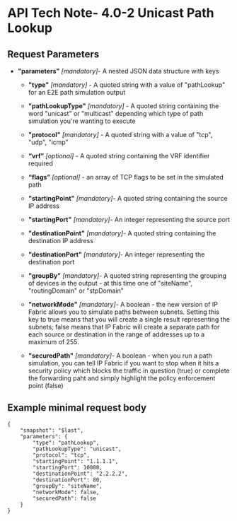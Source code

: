 # API Tech Note- 4.0-2 Unicast Path Lookup

## Request Parameters

-   **"parameters"** *\[mandatory\]*- A nested JSON data structure with
    keys

    -   **"type"** *\[mandatory\]* - A quoted string with a value of
        "pathLookup" for an E2E path simulation output

    -   **"pathLookupType"** *\[mandatory\]* - A quoted string
        containing the word "unicast" or "multicast" depending which
        type of path simulation you're wanting to execute

    -   **"protocol"** *\[mandatory\]* - A quoted string with a value of
        "tcp", "udp", "icmp"

    -   **“vrf”** *\[optional\] -* A quoted string containing the VRF
        identifier required

    -   **“flags”** *\[optional\]* - an array of TCP flags to be set in
        the simulated path

    -   **"startingPoint"** *\[mandatory\]*- A quoted string containing
        the source IP address

    -   **"startingPort"** *\[mandatory\]*- An integer representing the
        source port

    -   **"destinationPoint"** *\[mandatory\]*- A quoted string
        containing the destination IP address

    -   **"destinationPort"** *\[mandatory\]*- An integer representing
        the destination port

    -   **"groupBy"** *\[mandatory\]*- A quoted string representing the
        grouping of devices in the output - at this time one of
        "siteName", "routingDomain" or "stpDomain"

    -   **"networkMode"** *\[mandatory\]*- A boolean - the new version
        of IP Fabric allows you to simulate paths between subnets.
        Setting this key to true means that you will create a single
        result representing the subnets; false means that IP Fabric will
        create a separate path for each source or destination in the
        range of addresses up to a maximum of 255.

    -   **"securedPath"** *\[mandatory\]*- A boolean - when you run a
        path simulation, you can tell IP Fabric if you want to stop when
        it hits a security policy which blocks the traffic in question
        (true) or complete the forwarding paht and simply highlight the
        policy enforcement point (false)

## Example minimal request body

<div class="code panel pdl" style="border-width: 1px;">

<div class="codeContent panelContent pdl">

``` jscript
{
    "snapshot": "$last",
    "parameters": {
        "type": "pathLookup",
        "pathLookupType": "unicast",
        "protocol": "tcp",
        "startingPoint": "1.1.1.1",
        "startingPort": 10000,
        "destinationPoint": "2.2.2.2",
        "destinationPort": 80,
        "groupBy": "siteName",
        "networkMode": false,
        "securedPath": false
    }
}
```

</div>

</div>

  
